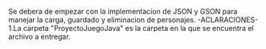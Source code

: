 Se debera de empezar con la implementacion de JSON y GSON para manejar la carga, guardado y eliminacion de personajes.
-ACLARACIONES-
1.La carpeta "ProyectoJuegoJava" es la carpeta en la que se encuentra el archivo a entregar.

